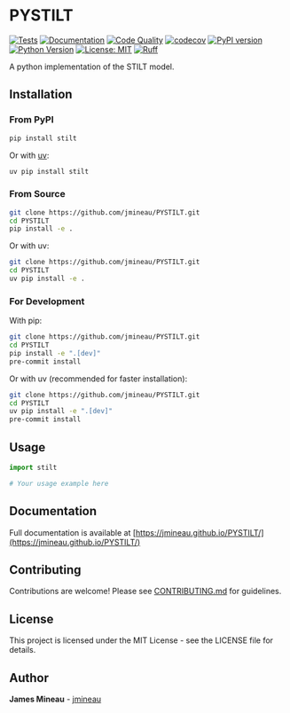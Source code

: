 # PYSTILT

[![Tests](https://github.com/jmineau/PYSTILT/actions/workflows/tests.yml/badge.svg)](https://github.com/jmineau/PYSTILT/actions/workflows/tests.yml)
[![Documentation](https://github.com/jmineau/PYSTILT/actions/workflows/docs.yml/badge.svg)](https://github.com/jmineau/PYSTILT/actions/workflows/docs.yml)
[![Code Quality](https://github.com/jmineau/PYSTILT/actions/workflows/lint.yml/badge.svg)](https://github.com/jmineau/PYSTILT/actions/workflows/lint.yml)
[![codecov](https://codecov.io/gh/jmineau/PYSTILT/branch/main/graph/badge.svg)](https://codecov.io/gh/jmineau/PYSTILT)
[![PyPI version](https://badge.fury.io/py/stilt.svg)](https://badge.fury.io/py/stilt)
[![Python Version](https://img.shields.io/pypi/pyversions/stilt.svg)](https://pypi.org/project/stilt/)
[![License: MIT](https://img.shields.io/badge/License-MIT-yellow.svg)](https://opensource.org/licenses/MIT)
[![Ruff](https://img.shields.io/endpoint?url=https://raw.githubusercontent.com/astral-sh/ruff/main/assets/badge/v2.json)](https://github.com/astral-sh/ruff)

A python implementation of the STILT model.

## Installation

### From PyPI

```bash
pip install stilt
```

Or with [uv](https://github.com/astral-sh/uv):

```bash
uv pip install stilt
```

### From Source

```bash
git clone https://github.com/jmineau/PYSTILT.git
cd PYSTILT
pip install -e .
```

Or with uv:

```bash
git clone https://github.com/jmineau/PYSTILT.git
cd PYSTILT
uv pip install -e .
```

### For Development

With pip:

```bash
git clone https://github.com/jmineau/PYSTILT.git
cd PYSTILT
pip install -e ".[dev]"
pre-commit install
```

Or with uv (recommended for faster installation):

```bash
git clone https://github.com/jmineau/PYSTILT.git
cd PYSTILT
uv pip install -e ".[dev]"
pre-commit install
```

## Usage

```python
import stilt

# Your usage example here
```

## Documentation

Full documentation is available at [https://jmineau.github.io/PYSTILT/](https://jmineau.github.io/PYSTILT/)

## Contributing

Contributions are welcome! Please see [CONTRIBUTING.md](CONTRIBUTING.md) for guidelines.

## License

This project is licensed under the MIT License - see the LICENSE file for details.

## Author

**James Mineau** - [jmineau](https://github.com/jmineau)
